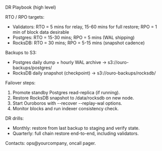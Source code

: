DR Playbook (high level)

RTO / RPO targets:
- Validators: RTO = 5 mins for relay, 15-60 mins for full restore; RPO = 1 min of block data desirable
- Postgres: RTO = 15-30 mins; RPO = 5 mins (WAL shipping)
- RocksDB: RTO = 30 mins; RPO = 5-15 mins (snapshot cadence)

Backups to S3:
- Postgres daily dump + hourly WAL archive -> s3://ouro-backups/postgres/
- RocksDB daily snapshot (checkpoint) -> s3://ouro-backups/rocksdb/

Failover steps:
1. Promote standby Postgres read-replica (if running).
2. Restore RocksDB snapshot to /data/rocksdb on new node.
3. Start Ouroboros with --recover --replay-wal options.
4. Monitor blocks and run indexer consistency check.

DR drills:
- Monthly: restore from last backup to staging and verify state.
- Quarterly: full chain restore end-to-end, including validators.

Contacts: ops@yourcompany, oncall pager.
